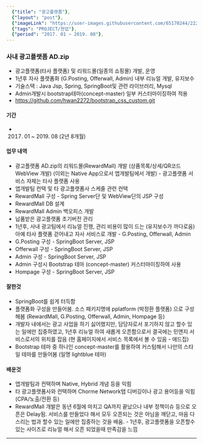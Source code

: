 ```yaml
---
  {"title": "광고플랫폼"},
  {"layout": "post"},
  {"imageLink": "https://user-images.githubusercontent.com/65170244/222340662-fedb0f05-92c0-47aa-a27e-54a7033fdad7.png"},
  {"tags": "PROJECT/현업"},
  {"period": "2017. 01 ~ 2019. 08"},
---
```


### 사내 광고플랫폼 AD.zip

- 광고플랫폼(타사 플랫폼) 및 리워드몰(일종의 쇼핑몰) 개발, 운영
- 1년후 자사 플랫폼화 (G.Posting, Offerwall, Admin) 내부 리뉴얼 개발, 유지보수
- 기술스택 : Java Jsp, Spring, SpringBoot및 관련 라이브러리, Mysql
- Admin개발시 bootstrap테마(concept-master) 일부 커스터마이징하여 적용
- https://github.com/hwan2272/bootstrap_css_custom.git

#### 기간

- 2017. 01 ~ 2019. 08 (2년 8개월)

#### 업무 내역

- 광고플랫폼 AD.zip의 리워드몰(RewardMall) 개발 (상품목록/상세/QR코드 WebView 개발)
  (이외는 Native App으로서 앱개발팀에서 개발) - 광고플랫폼 서비스 자체는 타사 플랫폼 사용
- 앱개발팀 컨택 및 타 광고플랫폼사 스케줄 관련 컨택
- RewardMall 구성 - Spring Server단 및 WebView단의 JSP 구성
- RewardMall DB 설계
- RewardMall Admin 백오피스 개발
- 납품받은 광고플랫폼 초기버전 관리
- 1년후, 사내 광고팀에서 리뉴얼 진행, 관리 비용이 많이 드는 (유지보수가 까다로움) 아예 타사 플랫폼 걷어내고 자사 서비스로 개발 - G.Posting, Offerwall, Admin
- G.Posting 구성 - SpringBoot Server, JSP
- Offerwall 구성 - SpringBoot Server, JSP
- Admin 구성 - SpringBoot Server, JSP
- Admin 구성시 Bootstrap 테마 (concept-master) 커스터마이징하여 사용
- Hompage 구성 - SpringBoot Server, JSP

#### 잘한것

- SpringBoot를 쉽게 터득함
- 플랫폼화 구성을 만들어봄. 소스 패키지명에 pplatform (박정환 플랫폼) 으로 구성해봄 (RewardMall, G.Posting, Offerwall, Admin, Hompage 등)
- 개발자 내에서는 광고 사업을 하기 싫어했지만, 담당자로서 포기하지 않고 할수 있는 일에만 집중하였고, 1년후 리뉴얼 하여 새롭게 오픈함으로서 결국에는 민앤지 서비스로서의 위치를 잡음 (현 홈페이지에서 서비스 목록에서 볼 수 있음 - 애드집)
- Bootstrap 테마 중 하나인 concept-master를 활용하여 커스텀해서 나만의 스타일 테마를 만들어봄 (일명 lightblue 테마)

#### 배운것

- 앱개발팀과 컨택하며 Native, Hybrid 개념 등을 익힘
- 타 광고플랫폼사와 컨택하며 Chorme Network탭 디버깅이나 광고 용어등을 익힘 (CPA/노출/전환 등)
- RewardMall 개발은 동년 6월에 마치고 QA까지 끝났으나 내부 정책이슈 등으로 오픈은 Delay됨. 서비스를 만들었다 해서 모두 오픈되는 것은 아님을 깨닫고, 마음 다스리는 법과 할수 있는 일에만 집중하는 것을 배움. - 1년후, 광고플랫폼을 오픈할수 있는 사이즈로 리뉴얼 해서 오픈 되었을때 만족감을 느낌

---
